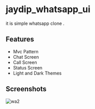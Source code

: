 
# jaydip_whatsapp_ui

it is simple whatsapp clone .
 



## Features

- Mvc Pattern
- Chat Screen
- Call Screen
- Status Screen
- Light and Dark Themes






## Screenshots


![wa2](https://github.com/jaydipsakhiya04/whatsapp-ui/assets/136619292/46be272f-2858-4644-b9e4-22de62317a04)


